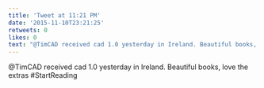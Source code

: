 ```yaml
---
title: 'Tweet at 11:21 PM'
date: '2015-11-10T23:21:25'
retweets: 0
likes: 0
text: "@TimCAD received cad 1.0 yesterday in Ireland. Beautiful books, love the extras #StartReading"
---
```

@TimCAD received cad 1.0 yesterday in Ireland. Beautiful books, love the extras #StartReading